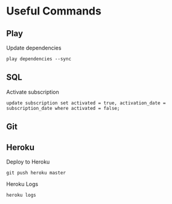 Useful Commands
===============

Play
----
Update dependencies
```
play dependencies --sync
```

SQL
---
Activate subscription
```
update subscription set activated = true, activation_date = subscription_date where activated = false;
```

## Git


Heroku
------
Deploy to Heroku
```
git push heroku master
```

Heroku Logs
```
heroku logs
```

